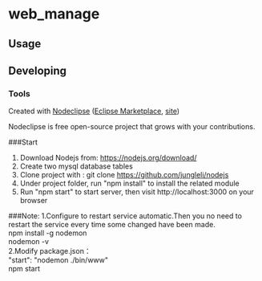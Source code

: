 

# web_manage



## Usage



## Developing



### Tools

Created with [Nodeclipse](https://github.com/Nodeclipse/nodeclipse-1)
 ([Eclipse Marketplace](http://marketplace.eclipse.org/content/nodeclipse), [site](http://www.nodeclipse.org))   

Nodeclipse is free open-source project that grows with your contributions.


###Start
1. Download Nodejs from: https://nodejs.org/download/
2. Create two mysql database tables
3. Clone project with : git clone https://github.com/jungleli/nodejs
4. Under project folder, run "npm install" to install the related module
5. Run "npm start" to start server, then visit http://localhost:3000 on your browser


###Note:
1.Configure to restart service automatic.Then you no need to restart the service every time some changed have been made.  <br>
npm install -g nodemon  <br>
nodemon -v  <br>
2.Modify package.json： <br>
"start": "nodemon ./bin/www"  <br>
npm start



